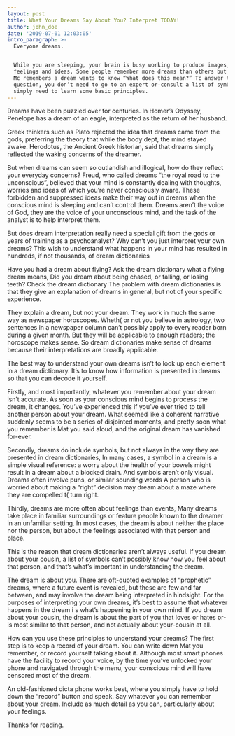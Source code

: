 ```yaml
---
layout: post
title: What Your Dreams Say About You? Interpret TODAY!
author: john_doe
date: '2019-07-01 12:03:05'
intro_paragraph: >-
  Everyone dreams.


  While you are sleeping, your brain is busy working to produce images, sounds,
  feelings and ideas. Some people remember more dreams than others but everyone
  Mc remembers a dream wants to know “What does this mean?” Tc answer this
  question, you don’t need to go to an expert or-consult a list of symbols you
  simply need to learn some basic principles.
---
```

Dreams have been puzzled over for centuries. In Homer’s Odyssey, Penelope has a dream of an eagle, interpreted as the return of her husband.

Greek thinkers such as Plato rejected the idea that dreams came from the gods, preferring the theory that while the body dept, the mind stayed awake. Herodotus, the Ancient Greek historian, said that dreams simply reflected the waking concerns of the dreamer.

But when dreams can seem so outlandish and illogical, how do they reflect your everyday concerns? Freud, who called dreams “the royal road to the unconscious”, believed that your mind is constantly dealing with thoughts, worries and ideas of which you’re never consciously aware. These forbidden and suppressed ideas make their way out in dreams when the conscious mind is sleeping and can’t control them. Dreams aren’t the voice of God, they are the voice of your unconscious mind, and the task of the analyst is to help interpret them.

But does dream interpretation really need a special gift from the gods or years of training as a psychoanalyst? Why can’t you just interpret your own dreams? This wish to understand what happens in your mind has resulted in hundreds, if not thousands, of dream dictionaries

Have you had a dream about flying? Ask the dream dictionary what a flying dream means, Did you dream about being chased, or falling, or losing teeth? Check the dream dictionary The problem with dream dictionaries is that they give an explanation of dreams in general, but not of your specific experience.

They explain a dream, but not your dream. They work in much the same way as newspaper horoscopes. Wheth( or not you believe in astrology, two sentences in a newspaper column can’t possibly apply to every reader born during a given month. But they will be applicable to enough readers; the horoscope makes sense. So dream dictionaries make sense of dreams because their interpretations are broadly applicable.

The best way to understand your own dreams isn’t to look up each element in a dream dictionary. It’s to know how information is presented in dreams so that you can decode it yourself.

Firstly, and most importantly, whatever you remember about your dream isn’t accurate. As soon as your conscious mind begins to process the dream, it changes. You’ve experienced this if you’ve ever tried to tell another person about your dream. What seemed like a coherent narrative suddenly seems to be a series of disjointed moments, and pretty soon what you remember is Mat you said aloud, and the original dream has vanished for-ever.

Secondly, dreams do include symbols, but not always in the way they are presented in dream dictionaries, In many cases, a symbol in a dream is a simple visual reference: a worry about the health of your bowels might result in a dream about a blocked drain. And symbols aren’t only visual. Dreams often involve puns, or similar sounding words A person who is worried about making a “right” decision may dream about a maze where they are compelled t( turn right.

Thirdly, dreams are more often about feelings than events, Many dreams take place in familiar surroundings or feature people known to the dreamer in an unfamiliar setting. In most cases, the dream is about neither the place nor the person, but about the feelings associated with that person and place.

This is the reason that dream dictionaries aren’t always useful. If you dream about your cousin, a list of symbols can’t possibly know how you feel about that person, and that’s what’s important in understanding the dream.

The dream is about you. There are oft-quoted examples of “prophetic” dreams, where a future event is revealed, but these are few and far between, and may involve the dream being interpreted in hindsight. For the purposes of interpreting your own dreams, it’s best to assume that whatever happens in the dream i s what’s happening in your own mind. If you dream about your cousin, the dream is about the part of you that loves or hates or-is most similar to that person, and not actually about your-cousin at all.

How can you use these principles to understand your dreams? The first step is to keep a record of your dream. You can write down Mat you remember, or record yourself talking about it. Although most smart phones have the facility to record your voice, by the time you’ve unlocked your phone and navigated through the menu, your conscious mind will have censored most of the dream.

An old-fashioned dicta phone works best, where you simply have to hold down the “record” button and speak. Say whatever you can remember about your dream. Include as much detail as you can, particularly about your feelings.

Thanks for reading.
